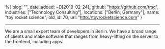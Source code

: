 %{
  blog: "",
  date_added: ~D[2019-02-24],
  github: "https://github.com/trsc",
  industries: ["Technology Consulting"],
  locations: ["Berlin, Germany"],
  name: "toy rocket science",
  old_id: 70,
  url: "http://toyrocketscience.com"
}

---

We are a small expert team of developers in Berlin. We have a broad range of clients and make software that ranges from heavy-lifting on the server to the frontend, including apps.
